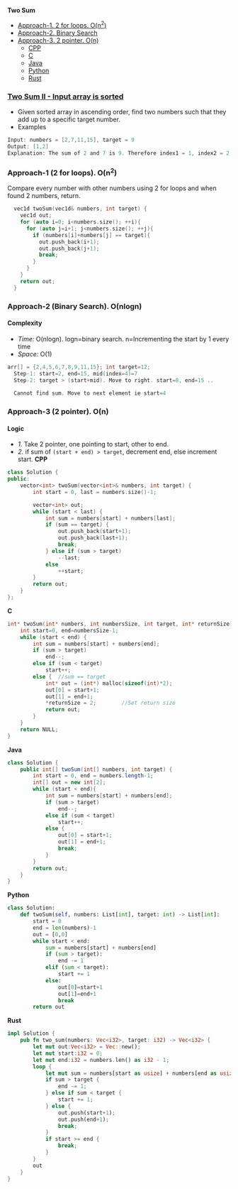 **Two Sum**
- [Approach-1. 2 for loops. O(n<sup>2</sup>)](#a1)
- [Approach-2. Binary Search](#a2)
- [Approach-3. 2 pointer. O(n)](#a3)
  - [CPP](#cpp)
  - [C](#c)
  - [Java](#j)
  - [Python](#p)
  - [Rust](#r)

### [Two Sum II - Input array is sorted](https://leetcode.com/problems/two-sum-ii-input-array-is-sorted/)
- Given sorted array in ascending order, find two numbers such that they add up to a specific target number.
- Examples
```c
Input: numbers = [2,7,11,15], target = 9
Output: [1,2]
Explanation: The sum of 2 and 7 is 9. Therefore index1 = 1, index2 = 2.
```

<a name=a1></a>
### Approach-1 (2 for loops). O(n<sup>2</sup>)
Compare every number with other numbers using 2 for loops and when found 2 numbers, return.
```cpp
  vec1d twoSum(vec1d& numbers, int target) {
    vec1d out;
    for (auto i=0; i<numbers.size(); ++i){
      for (auto j=i+1; j<numbers.size(); ++j){
        if (numbers[i]+numbers[j] == target){
          out.push_back(i+1);
          out.push_back(j+1);
          break;
        }
      }
    }
    return out;
  }
```

<a name=a2></a>
### Approach-2 (Binary Search). O(nlogn)
#### Complexity
- *Time:* O(nlogn).   logn=binary search. n=Incrementing the start by 1 every time
 - *Space:* O(1)
```c
arr[] = {2,4,5,6,7,8,9,11,15}; int target=12;
  Step-1: start=2, end=15, mid(index=4)=7
  Step-2: target > (start+mid). Move to right. start=8, end=15 ..
  
  Cannot find sum. Move to next element ie start=4
```

<a name=a3></a>
### Approach-3 (2 pointer). O(n)
#### Logic
- _1._ Take 2 pointer, one pointing to start, other to end.
- _2._ if sum of `(start + end) > target`, decrement end, else increment start.
<a name=cpp></a>
**CPP**
```cpp
class Solution {
public:
    vector<int> twoSum(vector<int>& numbers, int target) {
        int start = 0, last = numbers.size()-1;

        vector<int> out;
        while (start < last) {
            int sum = numbers[start] + numbers[last];
            if (sum == target) {
                out.push_back(start+1);
                out.push_back(last+1);
                break;
            } else if (sum > target)
                --last;
            else
                ++start;
        }
        return out;
    }
};
```
<a name=c></a>
**C**
```c
int* twoSum(int* numbers, int numbersSize, int target, int* returnSize){
    int start=0, end=numbersSize-1;
    while (start < end) {
        int sum = numbers[start] + numbers[end];
        if (sum > target)
            end--;
        else if (sum < target)
            start++;
        else {  //sum == target
            int* out = (int*) malloc(sizeof(int)*2);
            out[0] = start+1;
            out[1] = end+1;
            *returnSize = 2;        //Set return size
            return out;
        }
    }
    return NULL;
}
```
<a name=j></a>
**Java**
```java
class Solution {
    public int[] twoSum(int[] numbers, int target) {
        int start = 0, end = numbers.length-1;
        int[] out = new int[2];
        while (start < end){
            int sum = numbers[start] + numbers[end];
            if (sum > target) 
                end--;
            else if (sum < target)
                start++;
            else {
                out[0] = start+1;
                out[1] = end+1;
                break;
            }
        }
        return out;
    }
}
```
<a name=p></a>
**Python**
```py
class Solution:
    def twoSum(self, numbers: List[int], target: int) -> List[int]:
        start = 0
        end = len(numbers)-1
        out = [0,0]
        while start < end:
            sum = numbers[start] + numbers[end]
            if (sum > target):
                end -= 1
            elif (sum < target):
                start += 1
            else:
                out[0]=start+1
                out[1]=end+1
                break
        return out
```
<a name=r></a>
**Rust**
```rs
impl Solution {
    pub fn two_sum(numbers: Vec<i32>, target: i32) -> Vec<i32> {
        let mut out:Vec<i32> = Vec::new();
        let mut start:i32 = 0;
        let mut end:i32 = numbers.len() as i32 - 1;
        loop {
            let mut sum = numbers[start as usize] + numbers[end as usize];
            if sum > target {
                end -= 1;
            } else if sum < target {
                start += 1;
            } else {
                out.push(start+1);
                out.push(end+1);
                break;
            }
            if start >= end {
                break;
            }
        }
        out
    }
}
```
